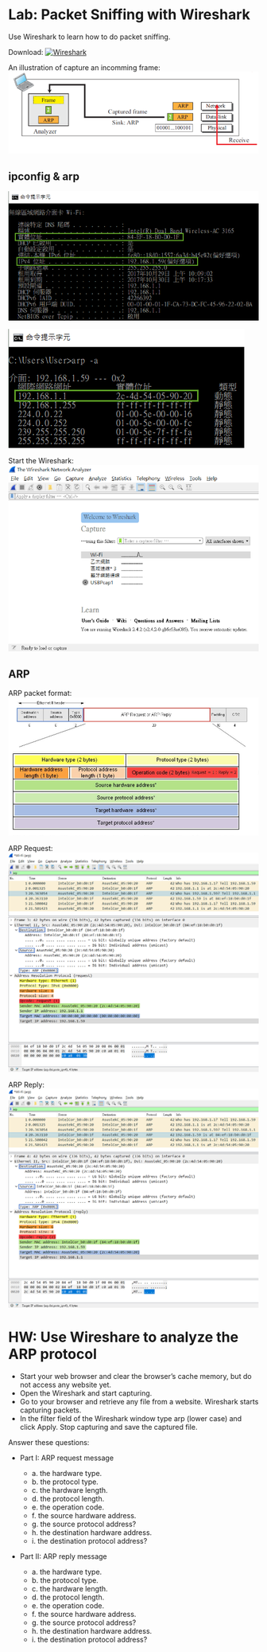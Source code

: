 # Lab: Packet Sniffing with Wireshark
Use Wireshark to learn how to do packet sniffing.

Download: <a href="https://www.wireshark.org/download.html">![Wireshark](https://www.wireshark.org/assets/theme-2015/images/wireshark_logo@2x.png)</a>

An illustration of capture an incomming frame: <br>
![](fig/packet-sniffing.png)


## ipconfig & arp
![](fig/ipconfig.png)

![](data-comm/fig/../../fig/arp-a.png)

Start the Wireshark: <br>
![](fig/wireshark-start.png)

## ARP 
ARP packet format: <br>
![](fig/ARP-packet.jpg) 

ARP Request: <br>
![](fig/ARP-request.png)

ARP Reply: <br>
![](fig/ARP-reply.png)

# HW: Use Wireshare to analyze the ARP protocol
- Start your web browser and clear the browser’s cache memory, but do not access any website yet.
- Open the Wireshark and start capturing.
- Go to your browser and retrieve any file from a website. Wireshark starts capturing packets.
- In the filter field of the Wireshark window type arp (lower case) and click Apply. Stop capturing and save the captured file.

Answer these questions:
- Part I: ARP request message
  - a. the hardware type.
  - b. the protocol type.
  - c. the hardware length.
  - d. the protocol length.
  - e. the operation code.
  - f. the source hardware address.
  - g. the source protocol address?
  - h. the destination hardware address.
  - i. the destination protocol address?
  
- Part II: ARP reply message
  - a. the hardware type.
  - b. the protocol type.
  - c. the hardware length.
  - d. the protocol length.
  - e. the operation code.
  - f. the source hardware address.
  - g. the source protocol address?
  - h. the destination hardware address.
  - i. the destination protocol address?
  
